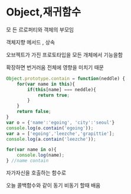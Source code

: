 # Object,재귀함수

모 든 르로퍼티와 객체의 부모임

객체지향 메서드 , 상속 

오브젝트가 가진  프로토타입을 모든 개체에서 기능을함 

 확장하면 번거러움 전체에 영향을 미치기 때문 

```javascript
Object.prototype.contain = function(neddle) {
    for(var name in this){
        if(this[name] === neddle){
            return true;
        }
    }
    return false;
}
var o = {'name':'egoing', 'city':'seoul'}
console.log(o.contain('egoing'));
var a = ['egoing','leezche','grapittie'];
console.log(a.contain('leezche'));

for(var name in o){
    console.log(name);  
} //name contain
```

자가자신을 호출하는 함수로 

오늘 콜백함수와 같이 동기 비동기 할때 배움 

